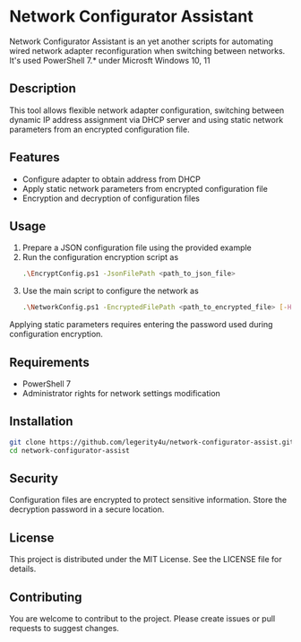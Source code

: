 # Network Configurator Assistant

Network Configurator Assistant is an yet another scripts for automating wired network adapter reconfiguration when switching between networks. It's used PowerShell 7.* under Microsft Windows 10, 11

## Description

This tool allows flexible network adapter configuration, switching between dynamic IP address assignment via DHCP server and using static network parameters from an encrypted configuration file.

## Features

- Configure adapter to obtain address from DHCP
- Apply static network parameters from encrypted configuration file
- Encryption and decryption of configuration files

## Usage

1. Prepare a JSON configuration file using the provided example
2. Run the configuration encryption script as
   ```bash
   .\EncryptConfig.ps1 -JsonFilePath <path_to_json_file>
   ```
3. Use the main script to configure the network as
   ```bash
   .\NetworkConfig.ps1 -EncryptedFilePath <path_to_encrypted_file> [-Help]
   ```

Applying static parameters requires entering the password used during configuration encryption.

## Requirements

- PowerShell 7
- Administrator rights for network settings modification

## Installation

```bash
git clone https://github.com/legerity4u/network-configurator-assist.git
cd network-configurator-assist
```
## Security
Configuration files are encrypted to protect sensitive information. Store the decryption password in a secure location.

## License
This project is distributed under the MIT License. See the LICENSE file for details.

## Contributing
You are welcome to contribut to the project. Please create issues or pull requests to suggest changes.

